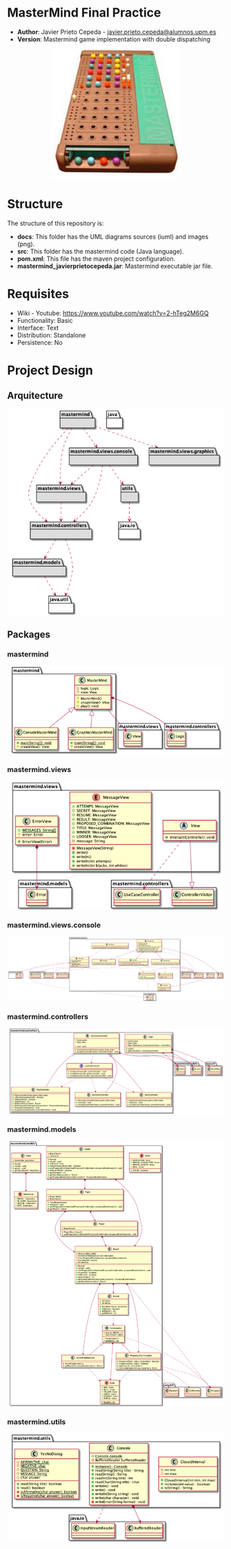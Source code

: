 # MasterMind Final Practice

* **Author**: Javier Prieto Cepeda - javier.prieto.cepeda@alumnos.upm.es
* **Version**: Mastermind game implementation with double dispatching
<p align="center">
<img width="300" height="300" src="docs/images/Dibujo.jpg">
</p>

# Structure

The structure of this repository is:

* **docs**: This folder has the UML diagrams sources (iuml) and images (png).
* **src**: This folder has the mastermind code (Java language).
* **pom.xml**: This file has the maven project configuration.
* **mastermind_javierprietocepeda.jar**: Mastermind executable jar file.

# Requisites

* Wiki - Youtube: https://www.youtube.com/watch?v=2-hTeg2M6GQ
* Functionality: Basic
* Interface: Text
* Distribution: Standalone
* Persistence: No

# Project Design

## Arquitecture

![arquitecture](docs/images/arquitectura.png)

## Packages


### mastermind

![mastermind](docs/images/paqueteMastermind.png)

### mastermind.views

![views](docs/images/paqueteMastermindViews.png)

### mastermind.views.console

![console](docs/images/paqueteMastermindViewsConsole.png)

### mastermind.controllers

![controllers](docs/images/paqueteMastermindControllers.png)

### mastermind.models

![models](docs/images/paqueteMastermindModels.png)

### mastermind.utils

![views](docs/images/paqueteMastermindUtils.png)


